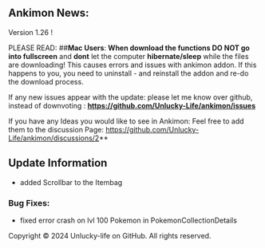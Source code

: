 ## Ankimon News:

Version 1.26 !

PLEASE READ:
##**Mac Users**:
**When download the functions DO NOT go into fullscreen** and **dont** let the computer **hibernate/sleep** while the files are downloading! This causes errors and issues with ankimon addon. If this happens to you, you need to uninstall - and reinstall the addon and re-do the download process.

If any new issues appear with the update: please let me know over github, instead of downvoting : **https://github.com/Unlucky-Life/ankimon/issues**

If you have any Ideas you would like to see in Ankimon:
Feel free to add them to the discussion Page:
https://github.com/Unlucky-Life/ankimon/discussions/2**

## Update Information

- added Scrollbar to the Itembag

### Bug Fixes:

- fixed error crash on lvl 100 Pokemon in PokemonCollectionDetails

Copyright © 2024 Unlucky-life on GitHub. All rights reserved.
